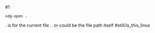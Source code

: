 #1
```
xdg-open .
```
. is for the current file .. or could be the file path itself
#still/is_this_linux
